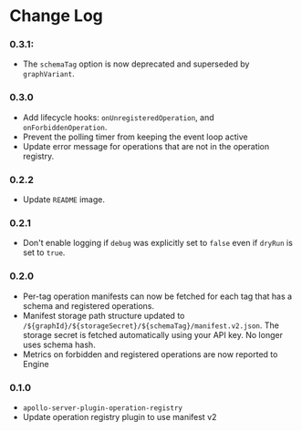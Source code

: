 # Change Log

### 0.3.1:

- The `schemaTag` option is now deprecated and superseded by `graphVariant`.

### 0.3.0

- Add lifecycle hooks: `onUnregisteredOperation`, and `onForbiddenOperation`.
- Prevent the polling timer from keeping the event loop active
- Update error message for operations that are not in the operation registry.

### 0.2.2

- Update `README` image.

### 0.2.1

- Don't enable logging if `debug` was explicitly set to `false` even if `dryRun` is set to `true`.

### 0.2.0

- Per-tag operation manifests can now be fetched for each tag that has a schema and registered operations.
- Manifest storage path structure updated to `/${graphId}/${storageSecret}/${schemaTag}/manifest.v2.json`. The storage secret is fetched automatically using your API key. No longer uses schema hash.
- Metrics on forbidden and registered operations are now reported to Engine

### 0.1.0

- `apollo-server-plugin-operation-registry`
- Update operation registry plugin to use manifest v2
